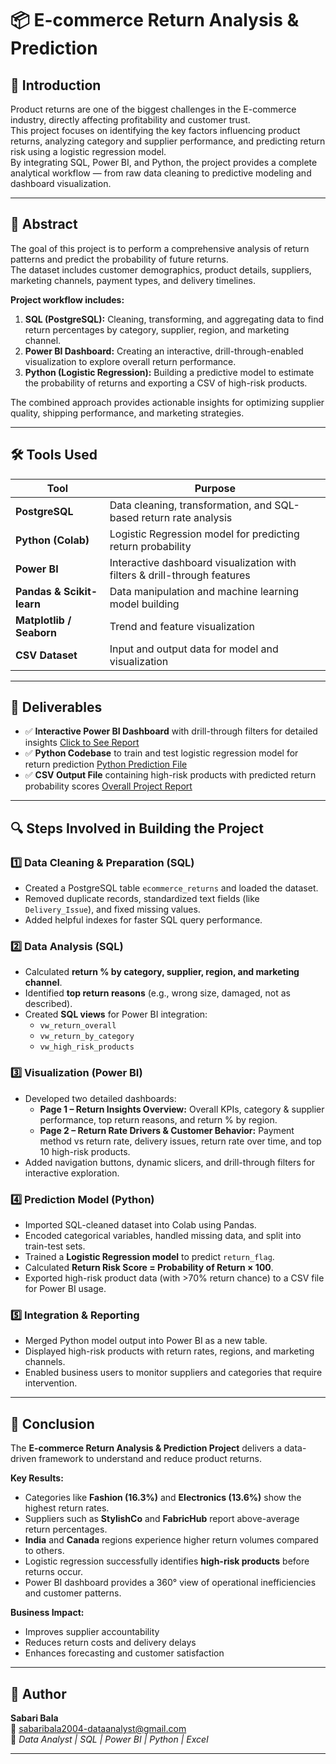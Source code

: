 # 📦 E-commerce Return Analysis & Prediction

## 🧩 Introduction
Product returns are one of the biggest challenges in the E-commerce industry, directly affecting profitability and customer trust.  
This project focuses on identifying the key factors influencing product returns, analyzing category and supplier performance, and predicting return risk using a logistic regression model.  
By integrating SQL, Power BI, and Python, the project provides a complete analytical workflow — from raw data cleaning to predictive modeling and dashboard visualization.

---

## 🧠 Abstract
The goal of this project is to perform a comprehensive analysis of return patterns and predict the probability of future returns.  
The dataset includes customer demographics, product details, suppliers, marketing channels, payment types, and delivery timelines.  

**Project workflow includes:**
1. **SQL (PostgreSQL):** Cleaning, transforming, and aggregating data to find return percentages by category, supplier, region, and marketing channel.  
2. **Power BI Dashboard:** Creating an interactive, drill-through-enabled visualization to explore overall return performance.  
3. **Python (Logistic Regression):** Building a predictive model to estimate the probability of returns and exporting a CSV of high-risk products.

The combined approach provides actionable insights for optimizing supplier quality, shipping performance, and marketing strategies.

---

## 🛠️ Tools Used
| Tool | Purpose |
|------|----------|
| **PostgreSQL** | Data cleaning, transformation, and SQL-based return rate analysis |
| **Python (Colab)** | Logistic Regression model for predicting return probability |
| **Power BI** | Interactive dashboard visualization with filters & drill-through features |
| **Pandas & Scikit-learn** | Data manipulation and machine learning model building |
| **Matplotlib / Seaborn** | Trend and feature visualization |
| **CSV Dataset** | Input and output data for model and visualization |

---

## 🚀 Deliverables
- ✅ **Interactive Power BI Dashboard** with drill-through filters for detailed insights  <a href="https://github.com/sabaribala2004-dataanalyst/E-commerce-Return-Rate-Reduction-Analysis/blob/main/Rate%20Reduction%20Analysis%20Dashboard.pbix"> Click to See Report</a>
- ✅ **Python Codebase** to train and test logistic regression model for return prediction <a href="https://github.com/sabaribala2004-dataanalyst/E-commerce-Return-Rate-Reduction-Analysis/blob/main/Return%20Risk%20Prediction.py"> Python Prediction File</a>
- ✅ **CSV Output File** containing high-risk products with predicted return probability scores  <a href="https://github.com/sabaribala2004-dataanalyst/E-commerce-Return-Rate-Reduction-Analysis/blob/main/Project%20Report.pdf"> Overall Project Report</a>

---

## 🔍 Steps Involved in Building the Project

### 1️⃣ Data Cleaning & Preparation (SQL)
- Created a PostgreSQL table `ecommerce_returns` and loaded the dataset.  
- Removed duplicate records, standardized text fields (like `Delivery_Issue`), and fixed missing values.  
- Added helpful indexes for faster SQL query performance.

### 2️⃣ Data Analysis (SQL)
- Calculated **return % by category, supplier, region, and marketing channel**.  
- Identified **top return reasons** (e.g., wrong size, damaged, not as described).  
- Created **SQL views** for Power BI integration:
  - `vw_return_overall`
  - `vw_return_by_category`
  - `vw_high_risk_products`

### 3️⃣ Visualization (Power BI)
- Developed two detailed dashboards:
  - **Page 1 – Return Insights Overview:** Overall KPIs, category & supplier performance, top return reasons, and return % by region.  
  - **Page 2 – Return Rate Drivers & Customer Behavior:** Payment method vs return rate, delivery issues, return rate over time, and top 10 high-risk products.  
- Added navigation buttons, dynamic slicers, and drill-through filters for interactive exploration.

### 4️⃣ Prediction Model (Python)
- Imported SQL-cleaned dataset into Colab using Pandas.  
- Encoded categorical variables, handled missing data, and split into train-test sets.  
- Trained a **Logistic Regression model** to predict `return_flag`.  
- Calculated **Return Risk Score = Probability of Return × 100**.  
- Exported high-risk product data (with >70% return chance) to a CSV file for Power BI usage.

### 5️⃣ Integration & Reporting
- Merged Python model output into Power BI as a new table.  
- Displayed high-risk products with return rates, regions, and marketing channels.  
- Enabled business users to monitor suppliers and categories that require intervention.

---

## 🎯 Conclusion
The **E-commerce Return Analysis & Prediction Project** delivers a data-driven framework to understand and reduce product returns.  

**Key Results:**
- Categories like **Fashion (16.3%)** and **Electronics (13.6%)** show the highest return rates.  
- Suppliers such as **StylishCo** and **FabricHub** report above-average return percentages.  
- **India** and **Canada** regions experience higher return volumes compared to others.  
- Logistic regression successfully identifies **high-risk products** before returns occur.  
- Power BI dashboard provides a 360° view of operational inefficiencies and customer patterns.  

**Business Impact:**
- Improves supplier accountability  
- Reduces return costs and delivery delays  
- Enhances forecasting and customer satisfaction  

---

## 👤 Author
**Sabari Bala**  
📧 [sabaribala2004-dataanalyst@gmail.com](mailto:sabaribala2004-dataanalyst@gmail.com)  
💼 *Data Analyst | SQL | Power BI | Python | Excel*

---


